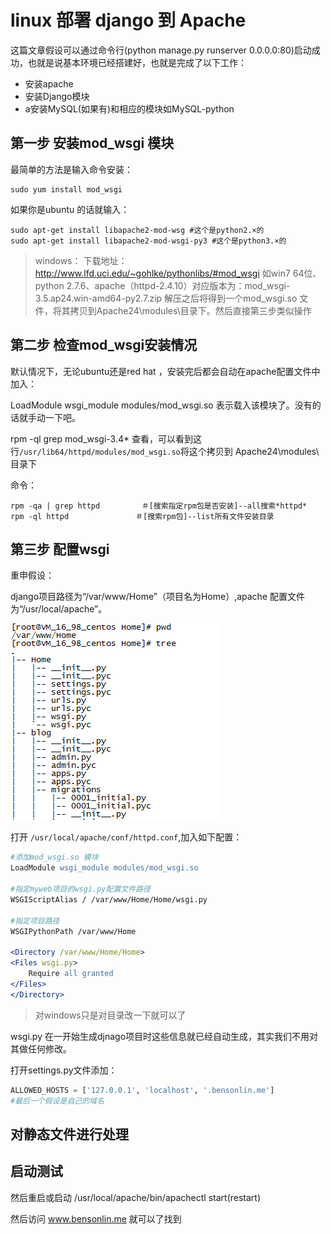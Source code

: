 # linux 部署 django 到 Apache

这篇文章假设可以通过命令行(python manage.py runserver 0.0.0.0:80)启动成功，也就是说基本环境已经搭建好，也就是完成了以下工作：

- 安装apache
- 安装Django模块
- a安装MySQL(如果有)和相应的模块如MySQL-python

## 第一步 安装mod_wsgi 模块

最简单的方法是输入命令安装：

```linux
sudo yum install mod_wsgi
```

如果你是ubuntu 的话就输入：

```linux
sudo apt-get install libapache2-mod-wsg #这个是python2.×的
sudo apt-get install libapache2-mod-wsgi-py3 #这个是python3.×的
```

> windows：
下载地址：http://www.lfd.uci.edu/~gohlke/pythonlibs/#mod_wsgi
如win7 64位、python 2.7.6、apache（httpd-2.4.10）对应版本为：mod_wsgi-3.5.ap24.win-amd64-py2.7.zip
解压之后将得到一个mod_wsgi.so 文件，将其拷贝到Apache24\modules\目录下。然后直接第三步类似操作

## 第二步 检查mod_wsgi安装情况

 默认情况下，无论ubuntu还是red hat ，安装完后都会自动在apache配置文件中加入：

LoadModule wsgi_module modules/mod_wsgi.so
表示载入该模块了。没有的话就手动一下吧。

rpm -ql grep mod_wsgi-3.4* 查看，可以看到这行`/usr/lib64/httpd/modules/mod_wsgi.so`将这个拷贝到 Apache24\modules\ 目录下

命令：

```linux
rpm -qa | grep httpd　　　　　 ＃[搜索指定rpm包是否安装]--all搜索*httpd*
rpm -ql httpd　　　　　　　　　＃[搜索rpm包]--list所有文件安装目录
```

## 第三步 配置wsgi


重申假设：

django项目路径为“/var/www/Home”（项目名为Home）,apache 配置文件为“/usr/local/apache”。

![](img/2016-10-28-linux-apache-deploy-django-01.png)



打开 `/usr/local/apache/conf/httpd.conf`,加入如下配置：

```apache
#添加mod_wsgi.so 模块
LoadModule wsgi_module modules/mod_wsgi.so

#指定myweb项目的wsgi.py配置文件路径
WSGIScriptAlias / /var/www/Home/Home/wsgi.py

#指定项目路径
WSGIPythonPath /var/www/Home

<Directory /var/www/Home/Home>
<Files wsgi.py>
    Require all granted
</Files>
</Directory>
```

> 对windows只是对目录改一下就可以了

wsgi.py 在一开始生成djnago项目时这些信息就已经自动生成，其实我们不用对其做任何修改。

打开settings.py文件添加：

```python
ALLOWED_HOSTS = ['127.0.0.1', 'localhost', '.bensonlin.me']
#最后一个假设是自己的域名
```

## 对静态文件进行处理

## 启动测试

然后重启或启动 /usr/local/apache/bin/apachectl start(restart)

然后访问 www.bensonlin.me 就可以了找到
